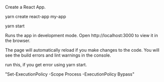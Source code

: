 Create a React App.

yarn create react-app my-app

yarn start

Runs the app in development mode. Open http://localhost:3000 to view it in the browser.

The page will automatically reload if you make changes to the code. You will see the build errors and lint warnings in the console.

run this, if you get error using yarn start.

"Set-ExecutionPolicy -Scope Process -ExecutionPolicy Bypass"
